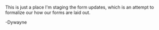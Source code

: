 
This is just a place I'm staging the form updates, which is an attempt to formalize our how our forms are laid out.

-Dywayne